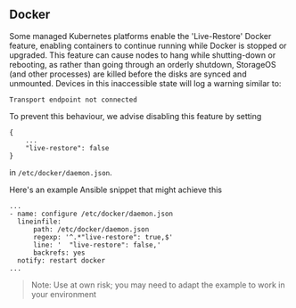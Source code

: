 ## Docker

Some managed Kubernetes platforms enable the 'Live-Restore' Docker feature,
enabling containers to continue running while Docker is stopped or upgraded.
This feature can cause nodes to hang while shutting-down or rebooting, as
rather than going through an orderly shutdown, StorageOS (and other processes)
are killed before the disks are synced and unmounted.  Devices in this
inaccessible state will log a warning similar to:

    Transport endpoint not connected

To prevent this behaviour, we advise disabling this feature by setting

    {
        ...
        "live-restore": false
    }

in `/etc/docker/daemon.json`.

Here's an example Ansible snippet that might achieve this

    ...
    - name: configure /etc/docker/daemon.json
      lineinfile:
          path: /etc/docker/daemon.json
          regexp: '^.*"live-restore": true,$'
          line: '  "live-restore": false,'
          backrefs: yes
      notify: restart docker
    ...

> Note: Use at own risk; you may need to adapt the example to work in your
> environment
